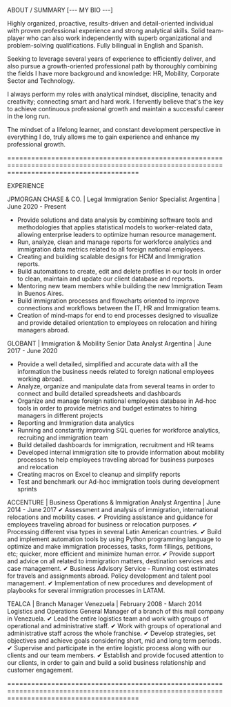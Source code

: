 ABOUT / SUMMARY [--- MY BIO ---]

Highly organized, proactive, results-driven and detail-oriented individual with proven professional experience and strong analytical skills. Solid team-player who can also work independently with superb organizational and problem-solving qualifications. Fully bilingual in English and Spanish.

Seeking to leverage several years of experience to efficiently deliver, and also pursue a growth-oriented professional path by thoroughly combining the fields I have more background and knowledge: HR, Mobility, Corporate Sector and Technology.

I always perform my roles with analytical mindset, discipline, tenacity and creativity; connecting smart and hard work. I fervently believe that's the key to achieve continuous professional growth and maintain a successful career in the long run.

The mindset of a lifelong learner, and constant development perspective in everything I do, truly allows me to gain experience and enhance my professional growth.

=============================================================================================================================================

EXPERIENCE

JPMORGAN CHASE & CO. | Legal Immigration Senior Specialist
Argentina | June 2020 - Present
- Provide solutions and data analysis by combining software tools and methodologies that applies statistical models to worker-related data, allowing enterprise leaders to optimize human resource management.
- Run, analyze, clean and manage reports for workforce analytics and immigration data metrics related to all foreign national employees.
- Creating and building scalable designs for HCM and Immigration reports.
- Build automations to create, edit and delete profiles in our tools in order to clean, maintain and update our client database and reports.
- Mentoring new team members while building the new Immigration Team in Buenos Aires.
- Build immigration processes and flowcharts oriented to improve connections and workflows between the IT, HR and Immigration teams.
- Creation of mind-maps for end to end processes designed to visualize and provide detailed orientation to employees on relocation and hiring managers abroad.

GLOBANT | Immigration & Mobility Senior Data Analyst
Argentina | June 2017 - June 2020
- Provide a well detailed, simplified and accurate data with all the information the business needs related to foreign national employees working abroad.
- Analyze, organize and manipulate data from several teams in order to connect and build detailed spreadsheets and dashboards
- Organize and manage foreign national employees database in Ad-hoc tools in order to provide metrics and budget estimates to hiring managers in different projects
- Reporting and Immigration data analytics
- Running and constantly improving SQL queries for workforce analytics, recruiting and immigration team
- Build detailed dashboards for immigration, recruitment and HR teams
- Developed internal immigration site to provide information about mobility processes to help employees traveling abroad for business purposes and relocation
- Creating macros on Excel to cleanup and simplify reports
- Test and benchmark our Ad-hoc immigration tools during development sprints

ACCENTURE | Business Operations & Immigration Analyst
Argentina | June 2014 - June 2017
✔ Assessment and analysis of immigration, international relocations and mobility cases.
✔ Providing assistance and guidance for employees traveling abroad for business or relocation purposes.
✔ Processing different visa types in several Latin American countries.
✔ Build and implement automation tools by using Python programming language to optimize and make immigration processes, tasks, form fillings, petitions, etc; quicker, more efficient and minimize human error.
✔ Provide support and advice on all related to immigration matters, destination services and case management.
✔ Business Advisory Service - Running cost estimates for travels and assignments abroad. Policy development and talent pool management.
✔ Implementation of new procedures and development of playbooks for several immigration processes in LATAM.


TEALCA | Branch Manager
Venezuela | February 2008 - March 2014
Logistics and Operations General Manager of a branch of this mail company in Venezuela.
✔ Lead the entire logistics team and work with groups of operational and administrative staff.
✔ Work with groups of operational and administrative staff across the whole franchise.
✔ Develop strategies, set objectives and achieve goals considering short, mid and long term periods.
✔ Supervise and participate in the entire logistic process along with our clients and our team members.
✔ Establish and provide focused attention to our clients, in order to gain and build a solid business relationship and customer engagement.

=============================================================================================================================================


